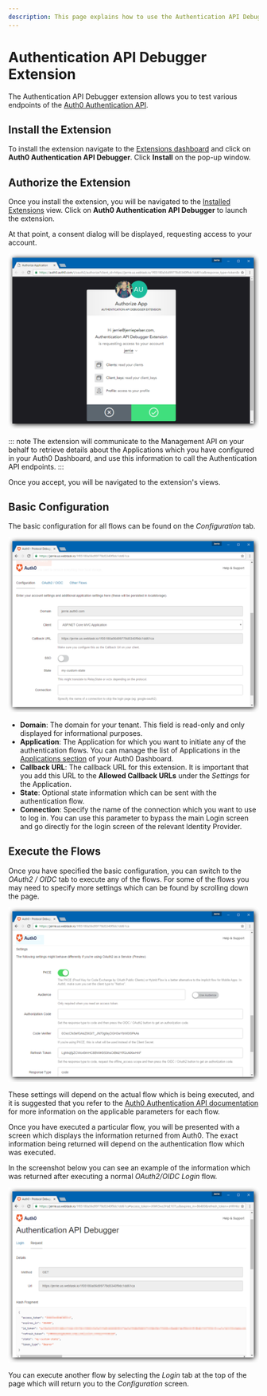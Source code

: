 ```yaml
---
description: This page explains how to use the Authentication API Debugger
---
```


# Authentication API Debugger Extension

The Authentication API Debugger extension allows you to test various endpoints of the [Auth0 Authentication API](/api/authentication).

## Install the Extension

To install the extension navigate to the [Extensions dashboard](${manage_url}/#/extensions) and click on **Auth0 Authentication API Debugger**. Click **Install** on the pop-up window.

## Authorize the Extension

Once you install the extension, you will be navigated to the [Installed Extensions](${manage_url}/#/extensions) view. Click on **Auth0 Authentication API Debugger** to launch the extension.

At that point, a consent dialog will be displayed, requesting access to your account.

![Consent Screen for Extension](/media/articles/extensions/authentication-api-debugger/consent.png)

::: note
The extension will communicate to the Management API on your behalf to retrieve details about the Applications which you have configured in your Auth0 Dashboard, and use this information to call the Authentication API endpoints.
:::

Once you accept, you will be navigated to the extension's views.

## Basic Configuration

The basic configuration for all flows can be found on the _Configuration_ tab.

![Extension Configuration Screen](/media/articles/extensions/authentication-api-debugger/configuration.png)

* **Domain**: The domain for your tenant. This field is read-only and only displayed for informational purposes.
* **Application**: The Application for which you want to initiate any of the authentication flows. You can manage the list of Applications in the [Applications section](${manage_url}/#/applications) of your Auth0 Dashboard.
* **Callback URL**: The callback URL for this extension. It is important that you add this URL to the **Allowed Callback URLs** under the _Settings_ for the Application.
* **State**: Optional state information which can be sent with the authentication flow.
* **Connection**: Specify the name of the connection which you want to use to log in. You can use this parameter to bypass the main Login screen and go directly for the login screen of the relevant Identity Provider.

## Execute the Flows

Once you have specified the basic configuration, you can switch to the _OAuth2 / OIDC_ tab to execute any of the flows. For some of the flows you may need to specify more settings which can be found by scrolling down the page.

![OAuth2 / OIDC Settings](/media/articles/extensions/authentication-api-debugger/oauth-oidc-settings.png)

These settings will depend on the actual flow which is being executed, and it is suggested that you refer to the [Auth0 Authentication API documentation](/api/authentication) for more information on the applicable parameters for each flow.

Once you have executed a particular flow, you will be presented with a screen which displays the information returned from Auth0. The exact information being returned will depend on the authentication flow which was executed.

In the screenshot below you can see an example of the information which was returned after executing a normal _OAuth2/OIDC Login_ flow.

![Response Example](/media/articles/extensions/authentication-api-debugger/flow-executed.png)

You can execute another flow by selecting the _Login_ tab at the top of the page which will return you to the _Configuration_ screen.
